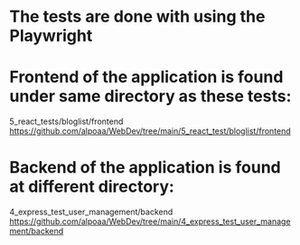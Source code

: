 # The tests are done with using the Playwright

# Frontend of the application is found under same directory as these tests:
5_react_tests/bloglist/frontend
https://github.com/alpoaa/WebDev/tree/main/5_react_test/bloglist/frontend

# Backend of the application is found at different directory:
4_express_test_user_management/backend
https://github.com/alpoaa/WebDev/tree/main/4_express_test_user_management/backend